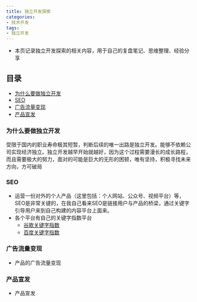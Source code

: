 ```yaml
---
title: 独立开发探索
categories: 
- 技术开发
tags:
- 独立开发
---
```


- 本页记录独立开发探索的相关内容，用于自己的复盘笔记、思维整理、经验分享

## 目录

- [为什么要做独立开发](#为什么要做独立开发)
- [SEO](#seo)
- [广告流量变现](#广告流量变现)
- [产品宣发](#产品宣发)

### 为什么要做独立开发

受限于国内的职业寿命极其短暂，判断后续的唯一出路是独立开发。能够不依赖公司实现经济独立。独立开发越早开始就越好，因为这个过程需要漫长的成长路程，而且需要极大的努力，面对的可能是巨大的无形的困顿，唯有坚持，积极寻找未来方向，方可破局

### SEO

- 运营一份对外的个人产品（这里包括：个人网站、公众号、视频平台）等，SEO是非常关键的，在我自己看来SEO是链接用户与产品的桥梁，通过关键字引导用户来到自己构建的内容平台上面来。
- 各个平台有自己的关键字指数平台
  - [谷歌关键字指数](https://trends.google.com/trends/)
  - [百度关键字指数](https://index.baidu.com/v2/index.html#/)

### 广告流量变现

- 产品的广告流量变现

### 产品宣发

- 产品宣发
